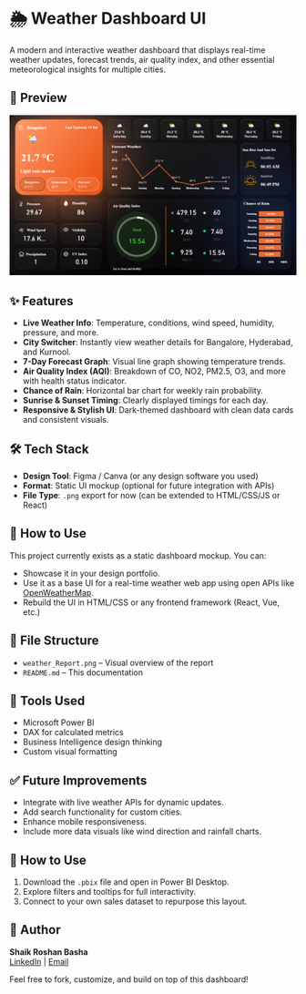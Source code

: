# 🌦️ Weather Dashboard UI

A modern and interactive weather dashboard that displays real-time weather updates, forecast trends, air quality index, and other essential meteorological insights for multiple cities.

## 📸 Preview

![Weather Dashboard Screenshot](./Screenshot.png)

## ✨ Features

- **Live Weather Info**: Temperature, conditions, wind speed, humidity, pressure, and more.
- **City Switcher**: Instantly view weather details for Bangalore, Hyderabad, and Kurnool.
- **7-Day Forecast Graph**: Visual line graph showing temperature trends.
- **Air Quality Index (AQI)**: Breakdown of CO, NO2, PM2.5, O3, and more with health status indicator.
- **Chance of Rain**: Horizontal bar chart for weekly rain probability.
- **Sunrise & Sunset Timing**: Clearly displayed timings for each day.
- **Responsive & Stylish UI**: Dark-themed dashboard with clean data cards and consistent visuals.

## 🛠️ Tech Stack

- **Design Tool**: Figma / Canva (or any design software you used)
- **Format**: Static UI mockup (optional for future integration with APIs)
- **File Type**: `.png` export for now (can be extended to HTML/CSS/JS or React)

## 🚀 How to Use

This project currently exists as a static dashboard mockup. You can:

- Showcase it in your design portfolio.
- Use it as a base UI for a real-time weather web app using open APIs like [OpenWeatherMap](https://openweathermap.org/api).
- Rebuild the UI in HTML/CSS or any frontend framework (React, Vue, etc.)

## 📁 File Structure

- `weather_Report.png` – Visual overview of the report
- `README.md` – This documentation

## 🧠 Tools Used

- Microsoft Power BI
- DAX for calculated metrics
- Business Intelligence design thinking
- Custom visual formatting

## ✅ Future Improvements

- Integrate with live weather APIs for dynamic updates.
- Add search functionality for custom cities.
- Enhance mobile responsiveness.
- Include more data visuals like wind direction and rainfall charts.
  

## 🔗 How to Use

1. Download the `.pbix` file and open in Power BI Desktop.
2. Explore filters and tooltips for full interactivity.
3. Connect to your own sales dataset to repurpose this layout.


## 🧾 Author

**Shaik Roshan Basha**  
[LinkedIn](https://www.linkedin.com/in/roshan-shaik0337/) | [Email](mailto:roshanshaik378@gmail.com)


Feel free to fork, customize, and build on top of this dashboard!
